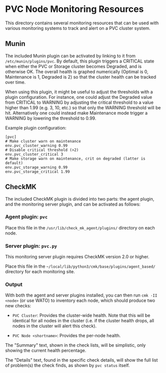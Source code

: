 # PVC Node Monitoring Resources

This directory contains several monitoring resources that can be used with various monitoring systems to track and alert on a PVC cluster system.

## Munin

The included Munin plugin can be activated by linking to it from `/etc/munin/plugins/pvc`. By default, this plugin triggers a CRITICAL state when either the PVC or Storage cluster becomes Degraded, and is otherwise OK. The overall health is graphed numerically (Optimal is 0, Maintenance is 1, Degraded is 2) so that the cluster health can be tracked over time.

When using this plugin, it might be useful to adjust the thresholds with a plugin configuration. For instance, one could adjust the Degraded value from CRITICAL to WARNING by adjusting the critical threshold to a value higher than 1.99 (e.g. 3, 10, etc.) so that only the WARNING threshold will be hit. Alternatively one could instead make Maintenance mode trigger a WARNING by lowering the threshold to 0.99.

Example plugin configuration:

```
[pvc]
# Make cluster warn on maintenance
env.pvc_cluster_warning 0.99
# Disable critical threshold (>2)
env.pvc_cluster_critical 3
# Make storage warn on maintenance, crit on degraded (latter is default)
env.pvc_storage_warning 0.99
env.pvc_storage_critical 1.99
```

## CheckMK

The included CheckMK plugin is divided into two parts: the agent plugin, and the monitoring server plugin, and can be activated as follows:

### Agent plugin: `pvc`

Place this file in the `/usr/lib/check_mk_agent/plugins/` directory on each node.

### Server plugin: `pvc.py`

This monitoring server plugin requires CheckMK version 2.0 or higher.

Place this file in the `~/local/lib/python3/cmk/base/plugins/agent_based/` directory for each monitoring site.

### Output

With both the agent and server plugins installed, you can then run `cmk -II <node>` (or use WATO) to inventory each node, which should produce two new checks:

* `PVC Cluster`: Provides the cluster-wide health. Note that this will be identical for all nodes in the cluster (i.e. if the cluster health drops, all nodes in the cluster will alert this check).

* `PVC Node <shortname>`: Provides the per-node health.

The "Summary" text, shown in the check lists, will be simplistic, only showing the current health percentage.

The "Details" text, found in the specific check details, will show the full list of problem(s) the check finds, as shown by `pvc status` itself.
